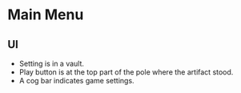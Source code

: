 # Main Menu

## UI
* Setting is in a vault.
* Play button is at the top part of the pole where the artifact stood.
* A cog bar indicates game settings.


